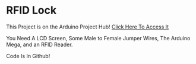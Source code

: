 
# RFID Lock


This Project is on the Arduino Project Hub! [Click Here To Access It](https://projecthub.arduino.cc/ardwindow/e6fa5f17-c615-404b-aaee-6a6c914cd600 "Click Here To Access It")

You Need A LCD Screen, Some Male to Female Jumper Wires, The Arduino Mega, and an RFID Reader.

Code Is In Github!
